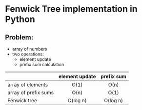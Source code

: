 Fenwick Tree implementation in Python
=====================================

Problem:
--------

  * array of numbers
  * two operations:
     - element update
     - prefix sum calculation

|                       | element update | prefix sum   |
| :---                  |     :---:      |   :---:      |
| array of elements     |     O(1)       |   O(n)       |
| array of prefix sums  |     O(n)       |   O(1)       |
| Fenwick tree          |     O(log n)   |   O(log n)   |
